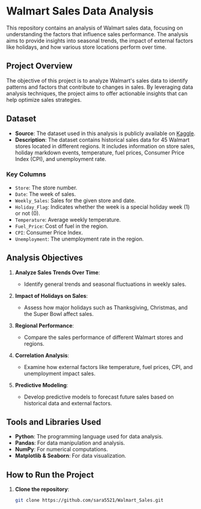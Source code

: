 # Walmart Sales Data Analysis

This repository contains an analysis of Walmart sales data, focusing on understanding the factors that influence sales performance. The analysis aims to provide insights into seasonal trends, the impact of external factors like holidays, and how various store locations perform over time.

## Project Overview

The objective of this project is to analyze Walmart's sales data to identify patterns and factors that contribute to changes in sales. By leveraging data analysis techniques, the project aims to offer actionable insights that can help optimize sales strategies.

## Dataset

- **Source**: The dataset used in this analysis is publicly available on [Kaggle](https://www.kaggle.com/).
- **Description**: The dataset contains historical sales data for 45 Walmart stores located in different regions. It includes information on store sales, holiday markdown events, temperature, fuel prices, Consumer Price Index (CPI), and unemployment rate.

### Key Columns

- `Store`: The store number.
- `Date`: The week of sales.
- `Weekly_Sales`: Sales for the given store and date.
- `Holiday_Flag`: Indicates whether the week is a special holiday week (1) or not (0).
- `Temperature`: Average weekly temperature.
- `Fuel_Price`: Cost of fuel in the region.
- `CPI`: Consumer Price Index.
- `Unemployment`: The unemployment rate in the region.

## Analysis Objectives

1. **Analyze Sales Trends Over Time**:
   - Identify general trends and seasonal fluctuations in weekly sales.

2. **Impact of Holidays on Sales**:
   - Assess how major holidays such as Thanksgiving, Christmas, and the Super Bowl affect sales.

3. **Regional Performance**:
   - Compare the sales performance of different Walmart stores and regions.

4. **Correlation Analysis**:
   - Examine how external factors like temperature, fuel prices, CPI, and unemployment impact sales.

5. **Predictive Modeling**:
   - Develop predictive models to forecast future sales based on historical data and external factors.

## Tools and Libraries Used

- **Python**: The programming language used for data analysis.
- **Pandas**: For data manipulation and analysis.
- **NumPy**: For numerical computations.
- **Matplotlib & Seaborn**: For data visualization.

## How to Run the Project

1. **Clone the repository**:
   ```bash
   git clone https://github.com/sara5521/Walmart_Sales.git
